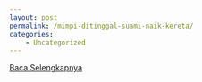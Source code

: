 ```yaml
---
layout: post
permalink: /mimpi-ditinggal-suami-naik-kereta/
categories:
    - Uncategorized
---
```


[Baca Selengkapnya](/06)